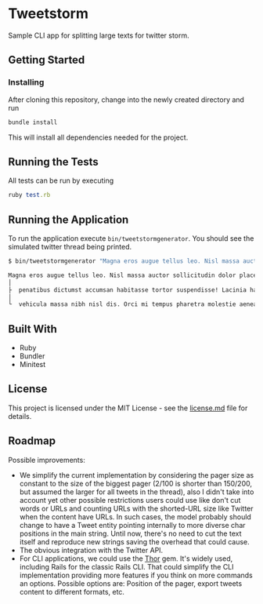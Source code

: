 # Tweetstorm

Sample CLI app for splitting large texts for twitter storm.

## Getting Started

### Installing

After cloning this repository, change into the newly created directory and run

```ruby
bundle install
```

This will install all dependencies needed for the project.

## Running the Tests

All tests can be run by executing

```ruby
ruby test.rb
```

## Running the Application

To run the application execute `bin/tweetstormgenerator`.
You should see the simulated twitter thread being printed.

```bash
$ bin/tweetstormgenerator "Magna eros augue tellus leo. Nisl massa auctor sollicitudin dolor placerat aptent consectetur aliquet massa pulvinar. Accumsan, ultrices penatibus dictumst accumsan habitasse tortor suspendisse! Lacinia habitant imperdiet augue lacinia taciti netus. Ante arcu ridiculus mi vehicula massa nibh nisl dis. Orci mi tempus pharetra molestie aenean magna venenatis aenean turpis. Convallis vehicula rhoncus."

Magna eros augue tellus leo. Nisl massa auctor sollicitudin dolor placerat aptent consectetur aliquet massa pulvinar. Accumsan, ultrices 1/3  
│
├  penatibus dictumst accumsan habitasse tortor suspendisse! Lacinia habitant imperdiet augue lacinia taciti netus. Ante arcu ridiculus mi 2/3
│
└  vehicula massa nibh nisl dis. Orci mi tempus pharetra molestie aenean magna venenatis aenean turpis. Convallis vehicula rhoncus. 3/3
```

## Built With

- Ruby
- Bundler
- Minitest

## License

This project is licensed under the MIT License - see the [license.md](license.md) file for details.

## Roadmap 

Possible improvements:

- We simplify the current implementation by considering the pager size as constant to the size of the biggest pager (2/100 is shorter than 150/200, but assumed the larger for all tweets in the thread), also I didn't take into account yet other possible restrictions users could use like don't cut words or URLs and counting URLs with the shorted-URL size like Twitter when the content have URLs. In such cases, the model probably should change to have a Tweet entity pointing internally to more diverse char positions in the main string. Until now, there's no need to cut the text itself and reproduce new strings saving the overhead that could cause.
- The obvious integration with the Twitter API.
- For CLI applications, we could use the [Thor](https://github.com/rails/thor) gem. It's widely used, including Rails for the classic Rails CLI. That could simplify the CLI implementation providing more features if you think on more commands an options. Possible options are: Position of the pager, export tweets content to different formats, etc. 

